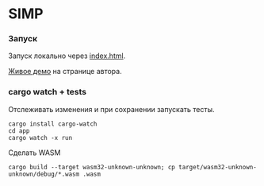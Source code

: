 # SIMP

### Запуск
Запуск локально через [index.html](index.html).

[Живое демо](https://evgene-kopylov.github.io/) на странице автора.

### cargo watch + tests
Отслеживать изменения и при сохранении запускать тесты.
```console
cargo install cargo-watch
cd app
cargo watch -x run
```

Сделать WASM
```console
cargo build --target wasm32-unknown-unknown; cp target/wasm32-unknown-unknown/debug/*.wasm .wasm
```